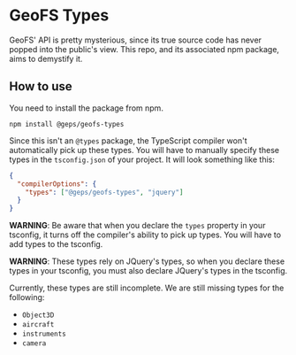 # GeoFS Types

GeoFS' API is pretty mysterious, since its true source code has never popped into the public's view. This repo, and its associated npm package, aims to demystify it.

## How to use

You need to install the package from npm.

```
npm install @geps/geofs-types
```

Since this isn't an `@types` package, the TypeScript compiler won't automatically pick up these types. You will have to manually specify these types in the `tsconfig.json` of your project. It will look something like this:

```json
{
  "compilerOptions": {
    "types": ["@geps/geofs-types", "jquery"]
  }
}
```

**WARNING**: Be aware that when you declare the `types` property in your tsconfig, it turns off the compiler's ability to pick up types. You will have to add types to the tsconfig.

**WARNING**: These types rely on JQuery's types, so when you declare these types in your tsconfig, you must also declare JQuery's types in the tsconfig.

Currently, these types are still incomplete. We are still missing types for the following:

- `Object3D`
- `aircraft`
- `instruments`
- `camera`

<!-- ## How to contribute

We accept PRs! Read our [contributing guide](./CONTRIBUTING.md) for more info. -->
